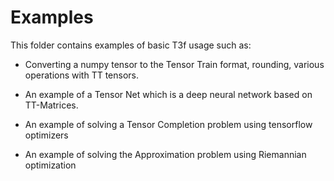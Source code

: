 # Examples
This folder contains examples of basic T3f usage such as:

- Converting a numpy tensor to the Tensor Train format, rounding, various
operations with TT tensors.

- An example of a Tensor Net which is a deep neural network based on
TT-Matrices.

- An example of solving a Tensor Completion problem using tensorflow optimizers

- An example of solving the Approximation problem using Riemannian optimization
